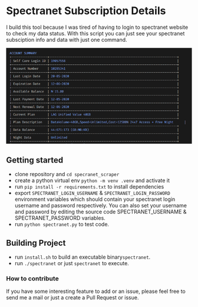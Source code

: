 # Spectranet Subscription Details

I build this tool because I was tired of having to login to spectranet website to check my data status.
With this script you can just see your spectranet subsciption info and data with just one command.

![screenshot](./assets/specranet_accout_checker_cli_screenshot.png)

## Getting started

- clone repository and `cd specranet_scraper`
- create a python virtual env `python -m venv .venv` and activate it
- run `pip install -r requirements.txt` to install dependencies
- export `SPECTRANET_LOGIN_USERNAME` & `SPECTRANET_LOGIN_PASSWORD` environment variables which should contain your spectranet login username and password respectively. You can also set your username and password by editing the source code SPECTRANET_USERNAME & SPECTRANET_PASSWORD variables.
- run `python spectranet.py` to test code.

## Building Project

- run `install.sh` to build an executable binary`spectranet`.
- run `./spectranet` or just `spectranet` to execute.

### How to contribute

If you have some interesting feature to add or an issue, please feel free to send me a mail or just a create a Pull Request or issue.
